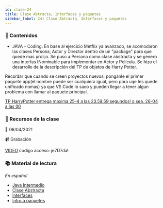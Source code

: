 ```yaml
---
id: clase-24
title: Clase Abtracta, Interfaces y paquetes
sidebar_label: 24) Clase Abtracta, Interfaces y paquetes
---
```




### 📝 Contenidos

- JAVA - Coding. En base al ejercicio Metflix ya avanzado, se acomodaron las clases Persona, Actor y Director dentro de un "package" para que quede mas prolijo. Se puso a Persona como clase abstracta y se genero una interfas INominable para implementar en Actor y Película. Se hizo el desarrollo de la descripción del TP de objetos de Harry Potter.

Recordar que cuando se creen proyectos nuevos, ponganle el primer paquete app(el nombre puede ser cualquiera igual, pero para uqe les quede unificado nomas) ya que VS Code lo saco y pueden llegar a tener algun problema con llamar al paquete principal.

[TP HarryPotter entrega maxima 25-4 a las 23.59.59 segundos! o sea, 26-04 a las 00](https://6ta-backend-online.adaitw.org/clases/24/TP%20HP%20Full-2021-04-09.pdf)


### 🚀 Recursos de la clase

📆 09/04/2021

📹 Grabación

[VIDEO](https://us02web.zoom.us/rec/share/026igkq4dP9zaaVV2vVWDELICERLLtMpWhgt4YPpGpUWZq21xA8jXdSVGGDxG_Nz.rx9VykTia9xW7Zpc)
codigo acceso: je7D7da!


### 📚 Material de lectura

_En español_


- [Java Intermedio](https://javadesdecero.es/intermedio/)
- [Clase Abstracta](https://javadesdecero.es/clases/abstract/)
- [Interfaces](https://javadesdecero.es/intermedio/interfaces-ejemplos/)
- [Intro a paquetes](https://javadesdecero.es/intermedio/paquetes-en-java/)

